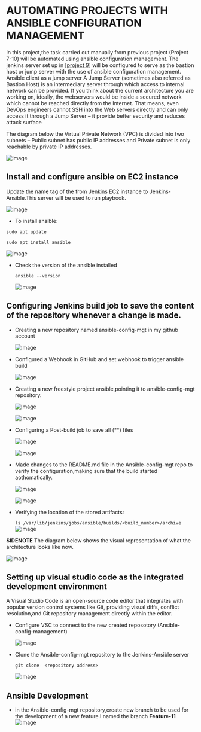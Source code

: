 # AUTOMATING PROJECTS WITH ANSIBLE CONFIGURATION MANAGEMENT
 In this project,the task carried out manually from previous project (Project 7-10) will be automated using ansible configuration management.
 The jenkins server set up in [[project 9](https://github.com/Mubarokahh/DevOps-Projects/blob/main/Project%209.md)] will be configured to serve as the bastion host or jump server with the use of ansible configuration management.
Ansible client as a jump server 
A Jump Server (sometimes also referred as Bastion Host) is an intermediary server through which access to internal network can be provided. If you think about the current architecture you are working on, ideally, the webservers would be inside a secured network which cannot be reached directly from the Internet. That means, even DevOps engineers cannot SSH into the Web servers directly and can only access it through a Jump Server – it provide better security and reduces attack surface

The diagram below the Virtual Private Network (VPC) is divided into two subnets – Public subnet has public IP addresses and Private subnet is only reachable by private IP addresses.

![image](https://github.com/Mubarokahh/DevOps-Projects/assets/135038657/c8232dfc-1dd1-4cb3-a235-500ba4436471)

## Install and configure ansible on EC2 instance
Update the name tag of the from Jenkins EC2 instance to Jenkins-Ansible.This server will be used to run playbook.

![image](https://github.com/Mubarokahh/DevOps-Projects/assets/135038657/d4e6a769-06e9-44f4-9a79-b5754c97c4de)

* To install ansible:
  
 `sudo apt update`
 
`sudo apt install ansible`

![image](https://github.com/Mubarokahh/DevOps-Projects/assets/135038657/66fecfc1-4106-4a59-b4f5-3bfbecf399c8)

* Check the version of the ansible installed

  `ansible --version`

  ![image](https://github.com/Mubarokahh/DevOps-Projects/assets/135038657/bb97169d-ec1a-4ac6-a32c-d2981fe58072)


 ## Configuring Jenkins build job to save the content of the repository whenever a change is made.

* Creating a new repository named ansible-config-mgt in my github account

  ![image](https://github.com/Mubarokahh/DevOps-Projects/assets/135038657/b54f80ad-1804-412c-956b-9f51dc557a8b)
  
* Configured a Webhook in GitHub and set webhook to trigger ansible build

  ![image](https://github.com/Mubarokahh/DevOps-Projects/assets/135038657/0dd16032-e9e0-4c0d-8567-d00ec045edbe) 

* Creating  a new freestyle project ansible,pointing it to ansible-config-mgt repository.

  ![image](https://github.com/Mubarokahh/DevOps-Projects/assets/135038657/3439c24f-d844-49d2-ab77-9a05772dd220)

  ![image](https://github.com/Mubarokahh/DevOps-Projects/assets/135038657/d2c9f143-7631-4e70-8377-872fe3ce68bc)

* Configuring a Post-build job to save all (**) files

  ![image](https://github.com/Mubarokahh/DevOps-Projects/assets/135038657/0be96edb-68f7-4a63-ba61-52a88e5c2666)

  ![image](https://github.com/Mubarokahh/DevOps-Projects/assets/135038657/a7f70478-70cc-43b5-b041-0d6e19ab29d7)

* Made changes to the README.md file in the Ansible-config-mgt repo to verify the configuration,making sure that the build started aothomatically.

  ![image](https://github.com/Mubarokahh/DevOps-Projects/assets/135038657/bf910a09-70d6-4d26-aa4f-d68df30982ff)

  ![image](https://github.com/Mubarokahh/DevOps-Projects/assets/135038657/74e7d85c-c547-48f4-86c3-242843b3fd8a)


* Verifying the location of the stored artifacts:

  `ls /var/lib/jenkins/jobs/ansible/builds/<build_number>/archive`
 ![image](https://github.com/Mubarokahh/DevOps-Projects/assets/135038657/0a390698-1719-4215-8f35-046d0fa12157)

**SIDENOTE**
The diagram below shows the visual representation of what the architecture looks like now.

![image](https://github.com/Mubarokahh/DevOps-Projects/assets/135038657/5a2985f0-ad00-41ba-8787-4c7d8dee72bc)

## Setting up visual studio code as the integrated development environment 
A Visual Studio Code is an open-source code editor that integrates with popular version control systems like Git, providing visual diffs, conflict resolution,and Git repository management directly within the editor.

* Configure VSC to connect to the new created reposotory (Ansible-config-management)

  ![image](https://github.com/Mubarokahh/DevOps-Projects/assets/135038657/c6c3946c-9185-403c-b4a5-e0d36024a87b)

* Clone the Ansible-config-mgt repository to the Jenkins-Ansible server

  `git clone  <repository address>`

  ![image](https://github.com/Mubarokahh/DevOps-Projects/assets/135038657/220a0a4f-1c29-4374-9ed1-4b15060434e1)

## Ansible Development

* in the Ansible-config-mgt repository,create new branch to be used for the development of a new feature.I named the branch **Feature-11**
![image](https://github.com/Mubarokahh/DevOps-Projects/assets/135038657/61541590-538c-459d-b5ff-3469137a9731)

  










  










